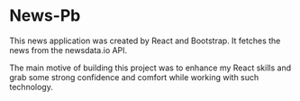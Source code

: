# News-Pb

This news application was created by React and Bootstrap. It fetches the news from the newsdata.io API.

The main motive of building this project was to enhance my React skills and grab some strong confidence and comfort while working with such technology.

